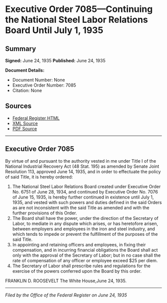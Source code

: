 # Executive Order 7085—Continuing the National Steel Labor Relations Board Until July 1, 1935

## Summary

**Signed:** June 24, 1935
**Published:** June 24, 1935

**Document Details:**
- Document Number: None
- Executive Order Number: 7085
- Citation: None

## Sources
- [Federal Register HTML](https://www.presidency.ucsb.edu/documents/executive-order-7085-continuing-the-national-steel-labor-relations-board-until-july-1-1935)
- [XML Source](None)
- [PDF Source](None)

---

## Executive Order 7085

By virtue of and pursuant to the authority vested in me under Title I of the National Industrial Recovery Act (48 Stat. 195) as amended by Senate Joint Resolution 113, approved June 14, 1935, and in order to effectuate the policy of said Title, it is hereby ordered:
1. The National Steel Labor Relations Board created under Executive Order No. 6751 of June 28, 1934, and continued by Executive Order No. 7076 of June 15, 1935, is hereby further continued in existence until July 1, 1935, and vested with such powers and duties defined in the said Orders as are not inconsistent with the said Title as amended and with the further provisions of this Order.
2. The Board shall have the power, under the direction of the Secretary of Labor, to mediate in any dispute which arises, or has heretofore arisen, between employers and employees in the iron and steel industry, and which tends to impede or prevent the fulfillment of the purposes of the said Title.
3. In appointing and retaining officers and employees, in fixing their compensation, and in incurring financial obligations the Board shall act only with the approval of the Secretary of Labor; but in no case shall the rate of compensation of any officer or employee exceed $25 per diem.
4. The Secretary of Labor shall prescribe rules and regulations for the exercise of the powers conferred upon the Board by this order.

FRANKLIN D. ROOSEVELT
The White House,June 24, 1935.

---

*Filed by the Office of the Federal Register on June 24, 1935*
